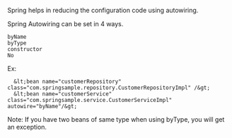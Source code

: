 Spring helps in reducing the configuration code using autowiring.

Spring Autowiring can be set in 4 ways.
  
    byName
    byType
    constructor
    No

Ex:

      &lt;bean name="customerRepository" class="com.springsample.repository.CustomerRepositoryImpl" /&gt;
      &lt;bean name="customerService" class="com.springsample.service.CustomerServiceImpl" autowire="byName"/&gt;

Note: If you have two beans of same type when using byType, you will get an exception.


